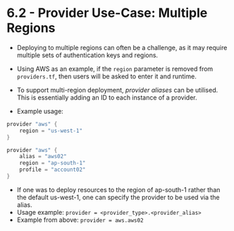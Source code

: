 # 6.2 - Provider Use-Case: Multiple Regions

- Deploying to multiple regions can often be a challenge, as it may require multiple sets of authentication keys and regions.
- Using AWS as an example, if the `region` parameter is removed from `providers.tf`, then users will be asked to enter it and runtime.
- To support multi-region deployment, *provider aliases* can be utilised. This is essentially adding an ID to each instance of a provider.

- Example usage:

```go
provider "aws" {
    region = "us-west-1"
}

provider "aws" {
    alias = "aws02"
    region = "ap-south-1"
    profile = "account02" 
}
```

- If one was to deploy resources to the region of ap-south-1 rather than the default us-west-1, one can specify the provider to be used via the alias.
- Usage example: `provider = <provider_type>.<provider_alias>`
- Example from above: `provider = aws.aws02`